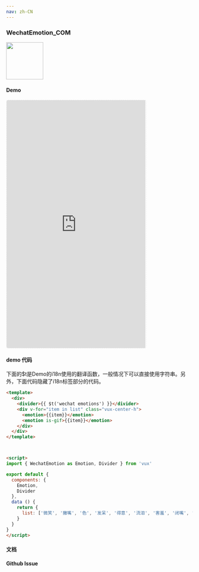 ```yaml
---
nav: zh-CN
---
```



### WechatEmotion_COM

<img width="100" src="http://qr.topscan.com/api.php?text=https%3A%2F%2Fvux.li%2Fdemos%2Fv2%2F%23%2Fcomponent%2Fwechat-emotion"/>

#### Demo

 <div style="width:377px;height:667px;display:inline-block;border:1px dashed #ececec;border-radius:5px;overflow:hidden;">
   <iframe src="https://vux.li/demos/v2/#/component/wechat-emotion" width="375" height="667" border="0" frameborder="0"></iframe>
 </div>

#### demo 代码

<p class="tip">下面的$t是Demo的i18n使用的翻译函数，一般情况下可以直接使用字符串。另外，下面代码隐藏了i18n标签部分的代码。</p>

``` html
<template>
  <div>
    <divider>{{ $t('wechat emotions') }}</divider>
    <div v-for="item in list" class="vux-center-h">
      <emotion>{{item}}</emotion>
      <emotion is-gif>{{item}}</emotion>
    </div>
  </div>
</template>



<script>
import { WechatEmotion as Emotion, Divider } from 'vux'

export default {
  components: {
    Emotion,
    Divider
  },
  data () {
    return {
      list: ['微笑', '撇嘴', '色', '发呆', '得意', '流泪', '害羞', '闭嘴', '睡', '大哭', '尴尬', '发怒', '调皮', '呲牙', '惊讶', '难过', '酷', '冷汗', '抓狂', '吐', '偷笑', '可爱', '白眼', '傲慢', '饥饿', '困', '惊恐', '流汗', '憨笑', '大兵', '奋斗', '咒骂', '疑问', '嘘', '晕', '折磨', '衰', '骷髅', '敲打', '再见', '擦汗', '抠鼻', '鼓掌', '糗大了', '坏笑', '左哼哼', '右哼哼', '哈欠', '鄙视', '委屈', '快哭了', '阴险', '亲亲', '吓', '可怜', '菜刀', '西瓜', '啤酒', '篮球', '乒乓', '咖啡', '饭', '猪头', '玫瑰', '凋谢', '示爱', '爱心', '心碎', '蛋糕', '闪电', '炸弹', '刀', '足球', '瓢虫', '便便', '月亮', '太阳', '礼物', '拥抱', '强', '弱', '握手', '胜利', '抱拳', '勾引', '拳头', '差劲', '爱你', 'NO', 'OK', '爱情', '飞吻', '跳跳', '发抖', '怄火', '转圈', '磕头', '回头', '跳绳', '挥手', '激动', '街舞', '献吻', '左太极', '右太极']
    }
  }
}
</script>

```
#### 文档

#### Github Issue